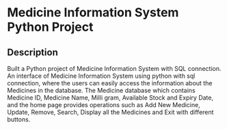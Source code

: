 # Medicine Information System Python Project

## Description
Built a Python project of Medicine Information System with SQL connection. An interface of Medicine Information System using python with sql connection, where the users can easily access  the information about the Medicines in the database. The Medicine database which contains Medicine ID, Medicine Name, Milli gram, Available Stock and Expiry Date, and the home page provides operations such as Add New Medicine, Update, Remove, Search, Display all the Medicines and Exit with different buttons. 

